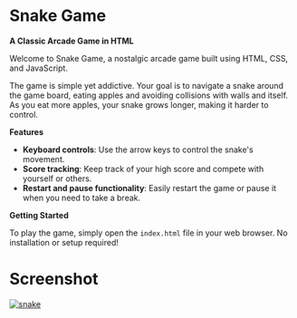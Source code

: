 Snake Game
==========

**A Classic Arcade Game in HTML**

Welcome to Snake Game, a nostalgic arcade game built using HTML, CSS, and JavaScript. 

The game is simple yet addictive. Your goal is to navigate a snake around the game board, eating apples and avoiding collisions with walls and itself. As you eat more apples, your snake grows longer, making it harder to control.

**Features**

* **Keyboard controls**: Use the arrow keys to control the snake's movement.
* **Score tracking**: Keep track of your high score and compete with yourself or others.
* **Restart and pause functionality**: Easily restart the game or pause it when you need to take a break.

**Getting Started**

To play the game, simply open the `index.html` file in your web browser. No installation or setup required!

# Screenshot
<a href="https://ibb.co/hCm3f6p"><img src="https://i.ibb.co/Ws2mthS/snake.png" alt="snake" border="0"></a>
